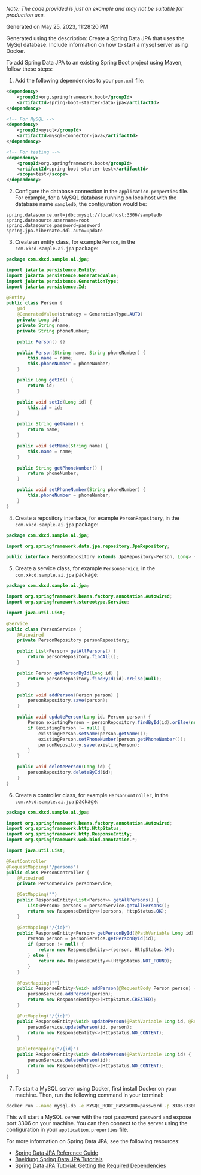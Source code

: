 *Note: The code provided is just an example and may not be suitable for production use.*

Generated on May 25, 2023, 11:28:20 PM

Generated using the description: Create a Spring Data JPA that uses the MySql database.  Include information on how to start a mysql server using Docker.

To add Spring Data JPA to an existing Spring Boot project using Maven, follow these steps:

1. Add the following dependencies to your `pom.xml` file:

```xml
<dependency>
    <groupId>org.springframework.boot</groupId>
    <artifactId>spring-boot-starter-data-jpa</artifactId>
</dependency>

<!-- For MySQL -->
<dependency>
    <groupId>mysql</groupId>
    <artifactId>mysql-connector-java</artifactId>
</dependency>

<!-- For testing -->
<dependency>
    <groupId>org.springframework.boot</groupId>
    <artifactId>spring-boot-starter-test</artifactId>
    <scope>test</scope>
</dependency>
```

2. Configure the database connection in the `application.properties` file. For example, for a MySQL database running on localhost with the database name `sampledb`, the configuration would be:

```properties
spring.datasource.url=jdbc:mysql://localhost:3306/sampledb
spring.datasource.username=root
spring.datasource.password=password
spring.jpa.hibernate.ddl-auto=update
```

3. Create an entity class, for example `Person`, in the `com.xkcd.sample.ai.jpa` package:

```java
package com.xkcd.sample.ai.jpa;

import jakarta.persistence.Entity;
import jakarta.persistence.GeneratedValue;
import jakarta.persistence.GenerationType;
import jakarta.persistence.Id;

@Entity
public class Person {
    @Id
    @GeneratedValue(strategy = GenerationType.AUTO)
    private Long id;
    private String name;
    private String phoneNumber;

    public Person() {}

    public Person(String name, String phoneNumber) {
        this.name = name;
        this.phoneNumber = phoneNumber;
    }

    public Long getId() {
        return id;
    }

    public void setId(Long id) {
        this.id = id;
    }

    public String getName() {
        return name;
    }

    public void setName(String name) {
        this.name = name;
    }

    public String getPhoneNumber() {
        return phoneNumber;
    }

    public void setPhoneNumber(String phoneNumber) {
        this.phoneNumber = phoneNumber;
    }
}
```

4. Create a repository interface, for example `PersonRepository`, in the `com.xkcd.sample.ai.jpa` package:

```java
package com.xkcd.sample.ai.jpa;

import org.springframework.data.jpa.repository.JpaRepository;

public interface PersonRepository extends JpaRepository<Person, Long> {}
```

5. Create a service class, for example `PersonService`, in the `com.xkcd.sample.ai.jpa` package:

```java
package com.xkcd.sample.ai.jpa;

import org.springframework.beans.factory.annotation.Autowired;
import org.springframework.stereotype.Service;

import java.util.List;

@Service
public class PersonService {
    @Autowired
    private PersonRepository personRepository;

    public List<Person> getAllPersons() {
        return personRepository.findAll();
    }

    public Person getPersonById(Long id) {
        return personRepository.findById(id).orElse(null);
    }

    public void addPerson(Person person) {
        personRepository.save(person);
    }

    public void updatePerson(Long id, Person person) {
        Person existingPerson = personRepository.findById(id).orElse(null);
        if (existingPerson != null) {
            existingPerson.setName(person.getName());
            existingPerson.setPhoneNumber(person.getPhoneNumber());
            personRepository.save(existingPerson);
        }
    }

    public void deletePerson(Long id) {
        personRepository.deleteById(id);
    }
}
```

6. Create a controller class, for example `PersonController`, in the `com.xkcd.sample.ai.jpa` package:

```java
package com.xkcd.sample.ai.jpa;

import org.springframework.beans.factory.annotation.Autowired;
import org.springframework.http.HttpStatus;
import org.springframework.http.ResponseEntity;
import org.springframework.web.bind.annotation.*;

import java.util.List;

@RestController
@RequestMapping("/persons")
public class PersonController {
    @Autowired
    private PersonService personService;

    @GetMapping("")
    public ResponseEntity<List<Person>> getAllPersons() {
        List<Person> persons = personService.getAllPersons();
        return new ResponseEntity<>(persons, HttpStatus.OK);
    }

    @GetMapping("/{id}")
    public ResponseEntity<Person> getPersonById(@PathVariable Long id) {
        Person person = personService.getPersonById(id);
        if (person != null) {
            return new ResponseEntity<>(person, HttpStatus.OK);
        } else {
            return new ResponseEntity<>(HttpStatus.NOT_FOUND);
        }
    }

    @PostMapping("")
    public ResponseEntity<Void> addPerson(@RequestBody Person person) {
        personService.addPerson(person);
        return new ResponseEntity<>(HttpStatus.CREATED);
    }

    @PutMapping("/{id}")
    public ResponseEntity<Void> updatePerson(@PathVariable Long id, @RequestBody Person person) {
        personService.updatePerson(id, person);
        return new ResponseEntity<>(HttpStatus.NO_CONTENT);
    }

    @DeleteMapping("/{id}")
    public ResponseEntity<Void> deletePerson(@PathVariable Long id) {
        personService.deletePerson(id);
        return new ResponseEntity<>(HttpStatus.NO_CONTENT);
    }
}
```

7. To start a MySQL server using Docker, first install Docker on your machine. Then, run the following command in your terminal:

```bash
docker run --name mysql-db -e MYSQL_ROOT_PASSWORD=password -p 3306:3306 -d mysql:latest
```

This will start a MySQL server with the root password `password` and expose port 3306 on your machine. You can then connect to the server using the configuration in your `application.properties` file.

For more information on Spring Data JPA, see the following resources:

- [Spring Data JPA Reference Guide](https://docs.spring.io/spring-data/jpa/docs/current/reference/html/)
- [Baeldung Spring Data JPA Tutorials](https://www.baeldung.com/spring-data-jpa-tutorial)
- [Spring Data JPA Tutorial: Getting the Required Dependencies](https://www.baeldung.com/spring-data-jpa-getting-started)